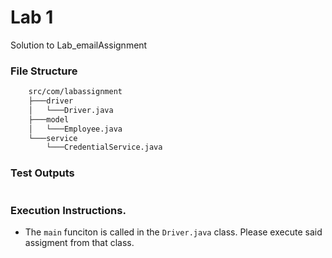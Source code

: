 # Lab 1

Solution to Lab_emailAssignment

### File Structure

```sh
    src/com/labassignment
    ├───driver
    │   └───Driver.java
    ├───model
    │   └───Employee.java
    └───service
        └───CredentialService.java
```
### Test Outputs

```

```

### Execution Instructions.
- The `main` funciton is called in the `Driver.java` class. Please execute said assigment from that class.
